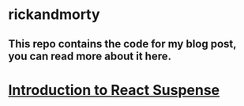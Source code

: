 # rickandmorty

## This repo contains the code for my blog post, you can read more about it here.

# [Introduction to React Suspense](https://dev.to/gokul1630/introduction-to-react-suspense-1713)
